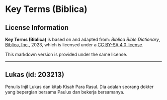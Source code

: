 # Key Terms (Biblica)

## License Information

**Key Terms (Biblica)** is based on and adapted from: _Biblica Bible Dictionary_, [Biblica, Inc.](https://www.biblica.com/), 2023, which is licensed under a [CC BY-SA 4.0 license](https://creativecommons.org/licenses/by-sa/4.0/legalcode.en).

This markdown version is provided under the same license.



--------------------------------

## Lukas (id: 203213)

Penulis Injil Lukas dan kitab Kisah Para Rasul. Dia adalah seorang dokter yang bepergian bersama Paulus dan bekerja bersamanya.


